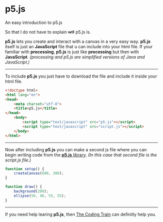 # p5.js
An easy introduction to p5.js

So that I do not have to explain ~~wtf~~ p5.js is.


**p5.js** lets you create and interact with a canvas in a very easy way.
**p5.js** itself is just an **JavaScript** file that u can include into your html file.
If your familiar with **processing**, **p5.js** is just like **processing** but then with **JavaScript**.
*(processing and p5.js are simplified versions of Java and JavaScript.)*

***


To include **p5.js** you just have to download the file and include it inside your html file.

```html
<!doctype html>
<html lang="en">
<head>
    <meta charset="utf-8">
    <title>p5.js</title>
</head>
    <body>
        <script type="text/javascript" src="p5.js"></script>
        <script type="text/javascript" src="script.js"></script>
    </body>
</html>
```

***

Now after including **p5.js** you can make a second js file where you can begin writing code from the [**p5.js** library](https://p5js.org/reference/). *(In this case that second file is the script.js file.)*

```javascript
function setup() {
    createCanvas(600, 300);
}

function draw() {
    background(200);
    ellipse(56, 46, 55, 55);
}
```
***

If you need help learing **p5.js**, then [The Coding Train](https://www.youtube.com/watch?v=yPWkPOfnGsw&list=PLRqwX-V7Uu6Zy51Q-x9tMWIv9cueOFTFA) can definitly help you.

